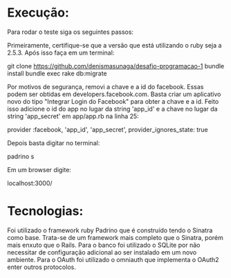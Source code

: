 # Execução:

Para rodar o teste siga os seguintes passos:

Primeiramente, certifique-se que a versão que está utilizando o ruby seja a 2.5.3.
Após isso faça em um terminal:

git clone https://github.com/denismasunaga/desafio-programacao-1
bundle install
bundle exec rake db:migrate

Por motivos de segurança, removi a chave e a id do facebook. Essas podem ser obtidas em developers.facebook.com. Basta criar um aplicativo novo do tipo "Integrar Login do Facebook" para obter a chave e a id. Feito isso adicione o id do app no lugar da string 'app_id' e a chave no lugar da string 'app_secret' em app/app.rb na linha 25:

  provider :facebook, 'app_id', 'app_secret', provider_ignores_state: true

Depois basta digitar no terminal:

padrino s

Em um browser digite:

localhost:3000/

# Tecnologias:

Foi utilizado o framework ruby Padrino que é construído tendo o Sinatra como base. Trata-se de um framework mais completo que o Sinatra, porém mais enxuto que o Rails.
Para o banco foi utilizado o SQLite por não necessitar de configuração adicional ao ser instalado em um novo ambiente.
Para o OAuth foi utilizado o omniauth que implementa o OAuth2 enter outros protocolos.
